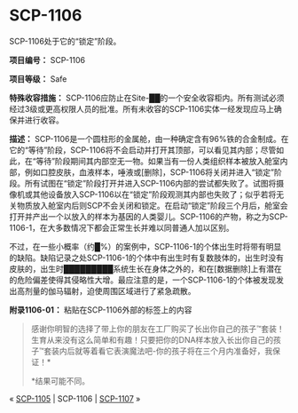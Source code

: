 # SCP-1106
                        




SCP-1106处于它的“锁定”阶段。



**项目编号：** SCP-1106

**项目等级：** Safe

**特殊收容措施：** SCP-1106应防止在Site-██的一个安全收容柜内。所有测试必须经过3级或更高权限人员的批准。所有未收容的SCP-1106实体一经发现应马上确保并进行收容。

**描述：** SCP-1106是一个圆柱形的金属舱，由一种确定含有96%铁的合金制成。在它的“等待”阶段，SCP-1106将不会启动并打开其顶部，可以看见其内部；尽管如此，在“等待”阶段期间其内部空无一物。如果当有一份人类组织样本被放入舱室内部，例如口腔皮肤，血液样本，唾液或[删除]，SCP-1106将关闭并进入“锁定”阶段。所有试图在“锁定”阶段打开并进入SCP-1106内部的尝试都失败了。试图将摄像机或其他设备放入SCP-1106以在“锁定”阶段观测其内部也失败了；似乎若将无关物质放入舱室内后则SCP不会关闭和锁定。在启动“锁定”阶段三个月后，舱室会打开并产出一个以放入的样本为基因的人类婴儿。SCP-1106的产物，称之为SCP-1106-1，在大多数情况下都会正常生长并难以同普通人加以区别。

不过，在一些小概率（约█%）的案例中，SCP-1106-1的个体出生时将带有明显的缺陷。缺陷记录之处SCP-1106-1的个体中有出生时有复数肢体的，出生时没有皮肤的，出生时█████████系统生长在身体之外的，和在[数据删除]上有潜在的危险偏差使得其侵略性大增。最应注意的是，一个SCP-1106-1的个体被发现发出高剂量的伽马辐射，迫使周围区域进行了紧急疏散。

**附录1106-01：** 粘贴在SCP-1106外部的标签上的内容


> 感谢你明智的选择了带上你的朋友在工厂购买了长出你自己的孩子™套装！生育从来没有这么简单和有趣！只要把你的DNA样本放入长出你自己的孩子™套装内后就等着看它表演魔法吧-你的孩子将在三个月内准备好，我保证！*
> 
> *结果可能不同。
> 



« [SCP-1105](/scp-1105) | SCP-1106 | [SCP-1107](/scp-1107) »





                    